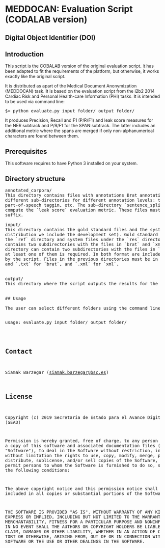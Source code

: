 # MEDDOCAN: Evaluation Script (CODALAB version)

## Digital Object Identifier (DOI)


## Introduction

This script is the COBALAB version of the original evaluation script. It
has been adapted to fit the requirements of the platform, but otherwise, 
it works exactly like the original script.

It is distributed as apart of the Medical Document Anonymization
(MEDDOCAN) task. It is based on the evaluation script from the i2b2 2014
Cardiac Risk and Personal Health-care Information (PHI) tasks. It is
intended to be used via command line:

<pre>
$> python evaluate.py input_folder/ output_folder/
</pre>

It produces Precision, Recall and F1 (P/R/F1) and leak score measures for
the NER subtrack and P/R/F1 for the SPAN subtrack. The latter includes an
additional metric where the spans are merged if only non-alphanumerical
characters are found between them.

## Prerequisites

This software requires to have Python 3 installed on your system.


## Directory structure

<pre>
annotated_corpora/
This directory contains files with annotations Brat annotation format. It may contain
different sub-directories for different annotation levels: tokens, sentence splitting,
part-of-speech taggin, etc. The sub-directory `sentence_splitting` is mandatory to 
compute the `leak score` evaluation metric. These files must be stored with `.ann` 
suffix.

input/
This directory contains the gold standard files and the systems submission files (in this
distribution we include the development set). Gold standard files must be placed under 
the `ref` directory and system files under the `res` directory. The `ref` directory 
contains two subdirectories with the files in `brat` and `xml` formats. The `res` 
directory can contain two subdirectories with the files in `brat` and`xml` formats, and 
at least one of them is required. In both format are included, the `brat` format is used 
by the script. Files in the previous directories must be in the appropriate format: `.ann` 
and `.txt` for `brat`, and `.xml` for `xml`. 


output/
This directory where the script outputs the results for the run.


## Usage

The user can select different folders using the command line:

<pre>
usage: evaluate.py input_folder/ output_folder/
</pre>


## Contact

Siamak Barzegar (siamak.barzegar@bsc.es)


## License

Copyright (c) 2019 Secretaría de Estado para el Avance Digital (SEAD)

Permission is hereby granted, free of charge, to any person obtaining a 
copy of this software and associated documentation files (the "Software"), 
to deal in the Software without restriction, including without limitation 
the rights to use, copy, modify, merge, publish, distribute, sublicense, 
and/or sell copies of the Software, and to permit persons to whom the 
Software is furnished to do so, subject to the following conditions:

The above copyright notice and this permission notice shall be included 
in all copies or substantial portions of the Software.

THE SOFTWARE IS PROVIDED "AS IS", WITHOUT WARRANTY OF ANY KIND, EXPRESS 
OR IMPLIED, INCLUDING BUT NOT LIMITED TO THE WARRANTIES OF MERCHANTABILITY, 
FITNESS FOR A PARTICULAR PURPOSE AND NONINFRINGEMENT. IN NO EVENT SHALL THE 
AUTHORS OR COPYRIGHT HOLDERS BE LIABLE FOR ANY CLAIM, DAMAGES OR OTHER 
LIABILITY, WHETHER IN AN ACTION OF CONTRACT, TORT OR OTHERWISE, ARISING FROM, 
OUT OF OR IN CONNECTION WITH THE SOFTWARE OR THE USE OR OTHER DEALINGS IN 
THE SOFTWARE.


